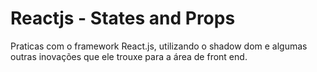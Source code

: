 # Reactjs - States and Props #

Praticas com o framework React.js, utilizando o shadow dom e algumas outras inovações que ele trouxe para a área de front end.